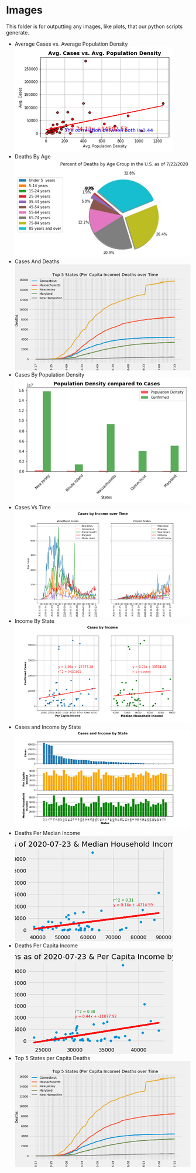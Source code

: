 # Images
This folder is for outputting any images, like plots, that our python scripts generate.

* Average Cases vs. Average Population Density\
![](AVG_CASES_VS_AVG_POP_DEN.png)
* Deaths By Age\
![](Percent_Death_US_Age_Group.png)
* Cases And Deaths\
![](Top-5-States-Per-Capita-Income-Total-Deaths-over-Time.png)
* Cases By Population Density\
![](Population-Density-compared-to-Cases.png)
* Cases Vs Time\
![](NewCases-v-Time.png)
* Income By State\
![](Cases-Income-v-State.png)
* Cases and Income by State\
![](Cases-PCI-v-State.png)
* Deaths Per Median Income\
![](Covid_Deaths_and_Median_Income_Plot.png)
* Deaths Per Capita Income\
![](Covid_Deaths_And_Per_Cap_Income_Plot.png)
* Top 5 States per Capita Deaths\
![](Top-5-States-Per-Capita-Income-Total-Deaths-over-Time.png)